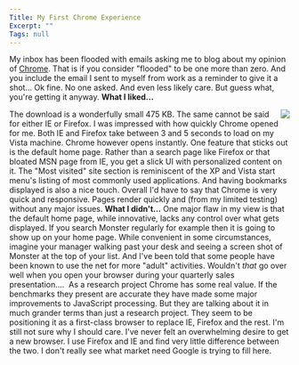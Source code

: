 ```yaml
---
Title: My First Chrome Experience
Excerpt: ""
Tags: null
---
```

My inbox has been flooded with emails asking me to blog about my opinion of <a href="http://www.google.com/chrome/" target="_blank">Chrome</a>. That is if you consider "flooded" to be one more than zero. And you include the email I sent to myself from work as a reminder to give it a shot... 
  Ok fine. No one asked. And even less likely care. But guess what, you're getting it anyway. 
  <strong>What I liked...     <div class="wlWriterSmartContent" id="scid:8747F07C-CDE8-481f-B0DF-C6CFD074BF67:959e55d7-e491-4a3a-9ba6-e154036e050d" style="padding-right: 0px; display: inline; padding-left: 0px; float: right; padding-bottom: 0px; margin: 0px; padding-top: 0px"><a href="http://weblogs.asp.net/blogs/mlafleur/WindowsLiveWriter/MyFirstChromeExperience_1109D/Chrome_HomePage-8x6.jpg" title="Chrome Home Page" rel="thumbnail"><img border="0" src="http://weblogs.asp.net/blogs/mlafleur/WindowsLiveWriter/MyFirstChromeExperience_1109D/Chrome_HomePage_10.png" /></a></div>   </strong>
  The download is a wonderfully small 475 KB. The same cannot be said for either IE or Firefox. 
  I was impressed with how quickly Chrome opened for me. Both IE and Firefox take between 3 and 5 seconds to load on my Vista machine. Chrome however opens instantly. 
  One feature that sticks out is the default home page. Rather than a search page like Firefox or that bloated MSN page from IE, you get a slick UI with personalized content on it. The "Most visited" site section is reminiscent of the XP and Vista start menu's listing of most commonly used applications. And having bookmarks displayed is also a nice touch. 
  Overall I'd have to say that Chrome is very quick and responsive. Pages render quickly and (from my limited testing) without any major issues. 
  <strong>What I didn't...</strong>
  One major flaw in my view is that the default home page, while innovative, lacks any control over what gets displayed. If you search Monster regularly for example then it is going to show up on your home page. While convenient in some circumstances, imagine your manager walking past your desk and seeing a screen shot of Monster at the top of your list. And I've been told that some people have been known to use the net for more "adult" activities. Wouldn't <em>that</em> go over well when you open your browser during your quarterly sales presentation....&#160; 
  As a research project Chrome has some real value. If the benchmarks they present are accurate they have made some major improvements to JavaScript processing. But they are talking about it in much grander terms than just a research project. They seem to be positioning it as a first-class browser to replace IE, Firefox and the rest.
  I'm still not sure why I should care. I've never felt an overwhelming desire to get a new browser. I use Firefox and IE and find very little difference between the two. I don't really see what market need Google is trying to fill here. 
